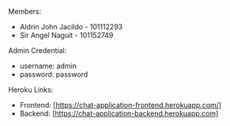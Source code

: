 Members:
  - Aldrin John Jacildo - 101112293
  - Sir Angel Naguit - 101152749

Admin Credential:
- username: admin
- password: password

Heroku Links:
- Frontend: [https://chat-application-frontend.herokuapp.com/]
- Backend: [https://chat-application-backend.herokuapp.com]
